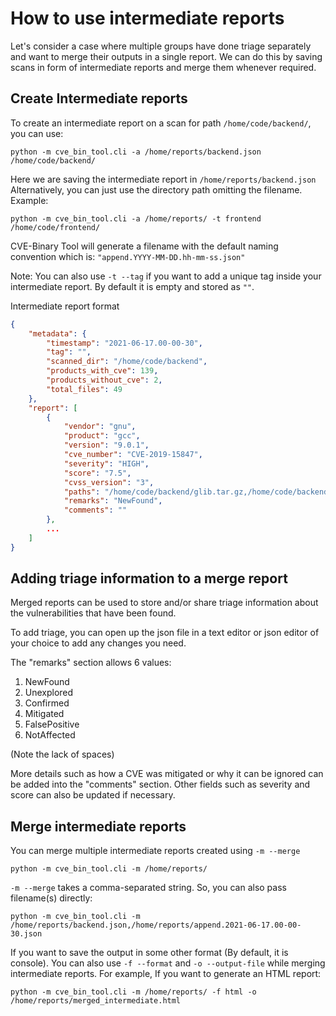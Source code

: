 # How to use intermediate reports

Let's consider a case where multiple groups have done triage separately and want to merge their outputs in a single report. We can do this by saving scans in form of intermediate reports and merge them whenever required.

## Create Intermediate reports
To create an intermediate report on a scan for path `/home/code/backend/`, you can use:

```
python -m cve_bin_tool.cli -a /home/reports/backend.json /home/code/backend/
```
Here we are saving the intermediate report in `/home/reports/backend.json`  
Alternatively, you can just use the directory path omitting the filename. Example:
```
python -m cve_bin_tool.cli -a /home/reports/ -t frontend /home/code/frontend/
```

CVE-Binary Tool will generate a filename with the default naming convention which is: `"append.YYYY-MM-DD.hh-mm-ss.json"`  

Note: You can also use `-t --tag` if you want to add a unique tag inside your intermediate report. By default it is empty and stored as `""`.

Intermediate report format

```json
{
    "metadata": {
        "timestamp": "2021-06-17.00-00-30",
        "tag": "",
        "scanned_dir": "/home/code/backend",
        "products_with_cve": 139,
        "products_without_cve": 2,
        "total_files": 49
    },
    "report": [
        {
            "vendor": "gnu",
            "product": "gcc",
            "version": "9.0.1",
            "cve_number": "CVE-2019-15847",
            "severity": "HIGH",
            "score": "7.5",
            "cvss_version": "3",
            "paths": "/home/code/backend/glib.tar.gz,/home/code/backend/gcc.tar.gz",
            "remarks": "NewFound",
            "comments": ""
        },
        ...
    ]
}
```

## Adding triage information to a merge report

Merged reports can be used to store and/or share triage information about the
vulnerabilities that have been found.

To add triage, you can open up the json file in a text editor or json editor of
your choice to add any changes you need.

The "remarks" section allows 6 values:

1. NewFound
2. Unexplored
3. Confirmed
4. Mitigated
5. FalsePositive
6. NotAffected

(Note the lack of spaces)

More details such as how a CVE was mitigated or why it can be ignored can be
added into the "comments" section.  Other fields such as severity and score can
also be updated if necessary.


## Merge intermediate reports

You can merge multiple intermediate reports created using `-m --merge` 

```
python -m cve_bin_tool.cli -m /home/reports/
```

`-m --merge` takes a comma-separated string. So, you can also pass filename(s) directly:

```    
python -m cve_bin_tool.cli -m /home/reports/backend.json,/home/reports/append.2021-06-17.00-00-30.json
```

If you want to save the output in some other format (By default, it is console). You can also use `-f --format` and `-o --output-file` while merging intermediate reports.
For example, If you want to generate an HTML report:
```
python -m cve_bin_tool.cli -m /home/reports/ -f html -o /home/reports/merged_intermediate.html
```

    

